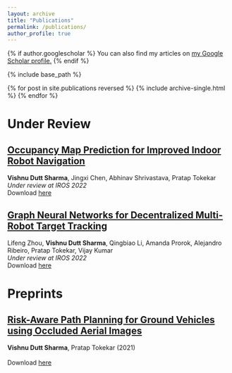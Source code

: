```yaml
---
layout: archive
title: "Publications"
permalink: /publications/
author_profile: true
---
```


{% if author.googlescholar %}
  You can also find my articles on <u><a href="{{author.googlescholar}}">my Google Scholar profile</a>.</u>
{% endif %}

{% include base_path %}

{% for post in site.publications reversed %}
  {% include archive-single.html %}
{% endfor %}

# Under Review
## **[Occupancy Map Prediction for Improved Indoor Robot Navigation](https://arxiv.org/pdf/2203.04177.pdf)**<br/>
<b>Vishnu Dutt Sharma</b>, Jingxi Chen, Abhinav Shrivastava, Pratap Tokekar<br/><i>Under review at IROS 2022</i><br/> 
Download [here](https://arxiv.org/pdf/2203.04177.pdf)

## **[Graph Neural Networks for Decentralized Multi-Robot Target Tracking](https://arxiv.org/pdf/2105.08601.pdf)**<br/>
Lifeng Zhou, <b>Vishnu Dutt Sharma</b>, Qingbiao Li, Amanda Prorok, Alejandro Ribeiro, Pratap Tokekar, Vijay Kumar<br/><i>Under review at IROS 2022</i><br/>
Download [here](https://arxiv.org/pdf/2105.08601.pdf)


# Preprints
## **[Risk-Aware Path Planning for Ground Vehicles using Occluded Aerial Images](https://arxiv.org/pdf/2104.11709.pdf)**<br/>
<b>Vishnu Dutt Sharma</b>, Pratap Tokekar (2021)<br/><br/>
Download [here](https://arxiv.org/pdf/2104.11709.pdf)

